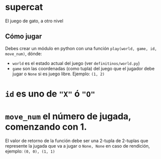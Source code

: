 # supercat
El juego de gato, a otro nivel

## Cómo jugar

Debes crear un módulo en python con una función `play(world, game, id, move_num)`, dónde:

* `world` es el estado actual del juego (ver `definitinos/world.py`)
* `game` son las coordenadas (como tupla) del juego que el jugador debe jugar
  o `None` si es juego libre. Ejemplo: `(1, 2)`
# `id` es uno de `"X"` ó `"O"`
# `move_num` el número de jugada, comenzando con 1.

El valor de retorno de la función debe ser una 2-tupla de 2-tuplas que represente la jugada que va a jugar o `None, None` en caso de rendición, ejemplo: `(0, 0), (1, 1)`
